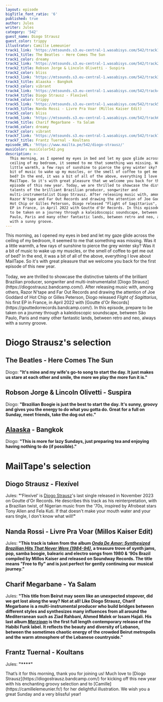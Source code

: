 ```yaml
---
layout: episode
bigTitle_font_ratio: '6'
published: true
author: Jules
writer: Jules
category: '542'
guest_name: Diogo Strausz
guest_color: trippy
illustrator: Camille Lemeunier
track1_link: 'https://mtsounds.s3.eu-central-1.wasabisys.com/542/track1.mp3'
track1_title: The Beatles - Here Comes The Sun
track1_color: dreamy
track2_link: 'https://mtsounds.s3.eu-central-1.wasabisys.com/542/track2.mp3'
track2_title: Robson Jorge & Lincoln Olivetti - Suspira
track2_color: bliss
track3_link: 'https://mtsounds.s3.eu-central-1.wasabisys.com/542/track3.mp3'
track3_title: Alaaska - Bangkok
track3_color: vibrant
track4_link: 'https://mtsounds.s3.eu-central-1.wasabisys.com/542/track4.mp3'
track4_title: Diogo Strausz - Flexível
track4_color: trippy
track5_link: 'https://mtsounds.s3.eu-central-1.wasabisys.com/542/track5.mp3'
track5_title: Nanda Rossi - Livre Pra Voar (Millos Kaiser Edit)
track5_color: bliss
track6_link: 'https://mtsounds.s3.eu-central-1.wasabisys.com/542/track6.mp3'
track6_title: Charif Megarbane - Ya Salam
track6_color: dreamy
track7_color: vibrant
track7_link: 'https://mtsounds.s3.eu-central-1.wasabisys.com/542/track7.mp3'
track7_title: Frantz Tuernal - Koultans
episode_URL: 'https://www.mailta.pe/542/diogo-strausz/'
musiColor: musiColor542.png
description: >-
  This morning, as I opened my eyes in bed and let my gaze glide across the
  ceiling of my bedroom, it seemed to me that something was missing. Was it a
  little warmth, a few rays of sunshine to pierce the grey winter sky? Was it a
  bit of music to wake up my muscles, or the smell of coffee to get me out of
  bed? In the end, it was a bit of all of the above, everything I love about
  MailTape. So it's with great pleasure that we welcome you back for the first
  episode of this new year. Today, we are thrilled to showcase the distinctive
  talents of the brilliant Brazilian producer, songwriter and
  multi-instrumentalist Diogo Strausz. After releasing music with, among others,
  Razor N'tape and Far Out Records and drawing the attention of Joe Goddard of
  Hot Chip or Gilles Peterson, Diogo released "Flight of Sagittarius", his first
  EP in France, in April 2022 with Goutte d'Or Records. In this episode, prepare
  to be taken on a journey through a kaleidoscopic soundscape, between São
  Paulo, Paris and many other fantastic lands, between retro and neo, always
  with a sunny groove.
---
```

<p id="introduction">
This morning, as I opened my eyes in bed and let my gaze glide across the ceiling of my bedroom, it seemed to me that something was missing. Was it a little warmth, a few rays of sunshine to pierce the grey winter sky? Was it a bit of music to wake up my muscles, or the smell of coffee to get me out of bed? In the end, it was a bit of all of the above, everything I love about MailTape. So it's with great pleasure that we welcome you back for the first episode of this new year.
<br><br>
Today, we are thrilled to showcase the distinctive talents of the brilliant Brazilian producer, songwriter and multi-instrumentalist [Diogo Strausz](https://diogostrausz.bandcamp.com/). After releasing music with, among others, Razor N'tape and Far Out Records and drawing the attention of Joe Goddard of Hot Chip or Gilles Peterson, Diogo released <i>Flight of Sagittarius</i>, his first EP in France, in April 2022 with [Goutte d'Or Records](https://gouttedorrecords.bandcamp.com/). In this episode, prepare to be taken on a journey through a kaleidoscopic soundscape, between São Paulo, Paris and many other fantastic lands, between retro and neo, always with a sunny groove.
</p>

# Diogo Strausz's selection

## The Beatles - Here Comes The Sun

Diogo: **"**It's mine and my wife's go-to song to start the day. It just makes us stare at each other and smile, the more we play the more fun it is.**"**

## Robson Jorge & Lincoln Olivetti - Suspira

Diogo: **"**Brazilian Boogie is just the best to start the day. It's sunny, groovy and gives you the energy to do what you gotta do. Great for a full on Sunday, meet friends, take the dog out etc.**"**

## [Alaaska](https://alaaska.bandcamp.com/) - Bangkok

Diogo: **"**This is more for lazy Sundays, just preparing tea and enjoying having nothing to do (if possible).**"**

# MailTape's selection

## Diogo Strausz - Flexível

Jules: **"**‘Flexível’ is [Diogo Strausz](https://diogostrausz.bandcamp.com/)'s last single released in November 2023 on Goutte d'Or Records. He describes this track as his reinterpretation, with a Brazilian twist, of Nigerian music from the '70s, inspired by Afrobeat stars Tony Allen and Fela Kuti. If that doesn't make your mouth water and your ears tingle, I don't know what will!**"**

## Nanda Rossi - Livre Pra Voar (Millos Kaiser Edit)

Jules: **"**This track is taken from the album <i>[Onda De Amor: Synthesized Brazilian Hits That Never Were (1984-94)](https://soundwayrecords.bandcamp.com/album/onda-de-amor-synthesized-brazilian-hits-that-never-were-1984-94)</i>, a treasure trove of synth jams, pop, samba boogie, balearic and electro songs from 1980 & ‘90s Brazil compiled by Millos Kaiser and released on Soundway Records. The title means "Free to fly" and is just perfect for gently continuing our musical journey.**"**

## Charif Megarbane - Ya Salam

Jules: **"**This title from Beirut may seem like an unexpected stopover, did we get lost along the way? Not at all! Like Diogo Strausz, Charif Megarbane is a multi-instrumental producer who build bridges between different styles and synthesizes many influences from all around the Mediterranean such as Ziad Rahbani, Ahmed Malek or Issam Hajali. His last album <i>[Marzipan](https://habibifunkrecords.bandcamp.com/album/habibi-funk-023-marzipan)</i> is the first full length contemporary release of the Habibi Funk label. It reflects the beauty and diversity of Lebanon, between the sometimes chaotic energy of the crowded Beirut metropolis and the warm atmosphere of the Lebanese countryside.**"**

## Frantz Tuernal - Koultans

Jules: **"****"**

<p id="outroduction">That’s it for this morning, thank you for joining us! Much love to [Diogo Strausz](https://diogostrausz.bandcamp.com/) for kicking off this new year with his enchanting groovy selection and to [Camille](https://camillelemeunier.fr/) for her delightful illustration. We wish you a great Sunday and a very blissful year!</p>
